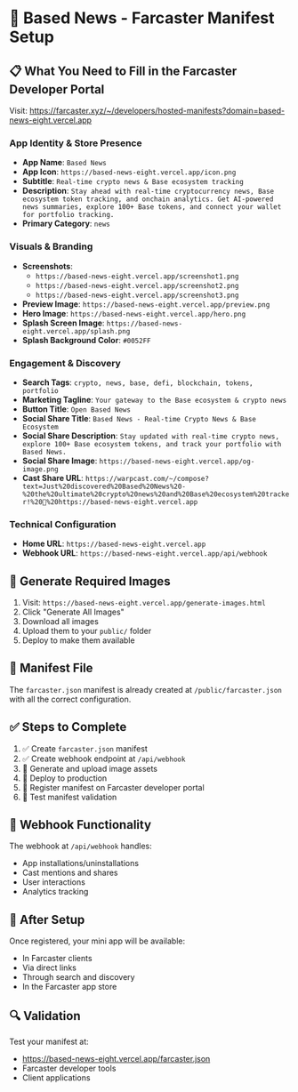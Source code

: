 # 🔵 Based News - Farcaster Manifest Setup

## 📋 **What You Need to Fill in the Farcaster Developer Portal**

Visit: https://farcaster.xyz/~/developers/hosted-manifests?domain=based-news-eight.vercel.app

### **App Identity & Store Presence**

- **App Name**: `Based News`
- **App Icon**: `https://based-news-eight.vercel.app/icon.png`
- **Subtitle**: `Real-time crypto news & Base ecosystem tracking`
- **Description**: `Stay ahead with real-time cryptocurrency news, Base ecosystem token tracking, and onchain analytics. Get AI-powered news summaries, explore 100+ Base tokens, and connect your wallet for portfolio tracking.`
- **Primary Category**: `news`

### **Visuals & Branding**

- **Screenshots**: 
  - `https://based-news-eight.vercel.app/screenshot1.png`
  - `https://based-news-eight.vercel.app/screenshot2.png`
  - `https://based-news-eight.vercel.app/screenshot3.png`
- **Preview Image**: `https://based-news-eight.vercel.app/preview.png`
- **Hero Image**: `https://based-news-eight.vercel.app/hero.png`
- **Splash Screen Image**: `https://based-news-eight.vercel.app/splash.png`
- **Splash Background Color**: `#0052FF`

### **Engagement & Discovery**

- **Search Tags**: `crypto, news, base, defi, blockchain, tokens, portfolio`
- **Marketing Tagline**: `Your gateway to the Base ecosystem & crypto news`
- **Button Title**: `Open Based News`
- **Social Share Title**: `Based News - Real-time Crypto News & Base Ecosystem`
- **Social Share Description**: `Stay updated with real-time crypto news, explore 100+ Base ecosystem tokens, and track your portfolio with Based News.`
- **Social Share Image**: `https://based-news-eight.vercel.app/og-image.png`
- **Cast Share URL**: `https://warpcast.com/~/compose?text=Just%20discovered%20Based%20News%20-%20the%20ultimate%20crypto%20news%20and%20Base%20ecosystem%20tracker!%20🔵%20https://based-news-eight.vercel.app`

### **Technical Configuration**

- **Home URL**: `https://based-news-eight.vercel.app`
- **Webhook URL**: `https://based-news-eight.vercel.app/api/webhook`

## 🎨 **Generate Required Images**

1. Visit: `https://based-news-eight.vercel.app/generate-images.html`
2. Click "Generate All Images"
3. Download all images
4. Upload them to your `public/` folder
5. Deploy to make them available

## 📄 **Manifest File**

The `farcaster.json` manifest is already created at `/public/farcaster.json` with all the correct configuration.

## ✅ **Steps to Complete**

1. ✅ Create `farcaster.json` manifest
2. ✅ Create webhook endpoint at `/api/webhook`
3. 🔄 Generate and upload image assets
4. 🔄 Deploy to production
5. 🔄 Register manifest on Farcaster developer portal
6. 🔄 Test manifest validation

## 🔧 **Webhook Functionality**

The webhook at `/api/webhook` handles:
- App installations/uninstallations
- Cast mentions and shares
- User interactions
- Analytics tracking

## 🚀 **After Setup**

Once registered, your mini app will be available:
- In Farcaster clients
- Via direct links
- Through search and discovery
- In the Farcaster app store

## 🔍 **Validation**

Test your manifest at:
- https://based-news-eight.vercel.app/farcaster.json
- Farcaster developer tools
- Client applications